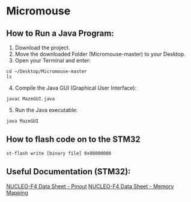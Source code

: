 # Micromouse

## How to Run a Java Program:
    
1.  Download the project.
2.  Move the downloaded Folder (Micromouse-master) to your Desktop.
3.  Open your Terminal and enter:
```
cd ~/Desktop/Micromouse-master
ls
```
4. Compile the Java GUI (Graphical User Interface):
```
javac MazeGUI.java
```
5. Run the Java executable: 
```
java MazeGUI
```

## How to flash code on to the STM32
```
st-flash write [binary file] 0x08000000
```

## Useful Documentation (STM32):

[NUCLEO-F4 Data Sheet - Pinout](https://www.st.com/content/ccc/resource/technical/document/user_manual/98/2e/fa/4b/e0/82/43/b7/DM00105823.pdf/files/DM00105823.pdf/jcr:content/translations/en.DM00105823.pdf)
[NUCLEO-F4 Data Sheet - Memory Mapping](https://www.st.com/resource/en/datasheet/cd00237391.pdf)
